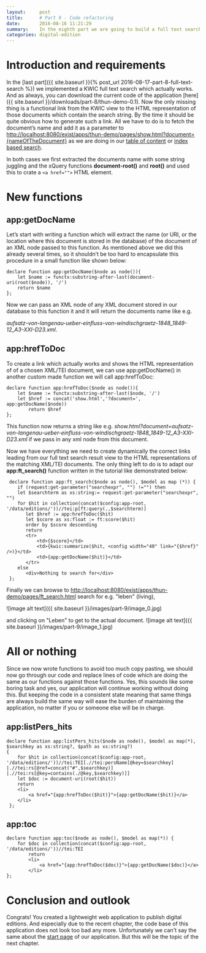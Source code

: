 ```yaml
---
layout:     post
title:      # Part 9 - Code refactoring
date:       2016-08-16 11:21:29
summary:    In the eighth part we are going to build a full text search.
categories: digital-edition
---
```


# Introduction and requirements

In the [last part]({{ site.baseurl }}{% post_url 2016-08-17-part-8-full-text-search %}) we implemented a KWIC full text search which actually works. And as always, you can download the current code of the application [here]({{ site.baseurl }}/downloads/part-8/thun-demo-0.1). Now the only missing thing is a functional link from the KWIC view to the HTML representation of those documents which contain the search string. By the time it should be quite obvious how to generate such a link. All we have to do is to fetch the document’s name and add it as a parameter to [http://localhost:8080/exist/apps/thun-demo/pages/show.html?document={nameOfTheDocument}](http://localhost:8080/exist/apps/thun-demo/pages/show.html?document=czernin-an-thun_o.D._A3-XXI-D80.xml) as we are doing in our [table of content](http://localhost:8080/exist/apps/thun-demo/pages/toc.html) or [index based search](http://localhost:8080/exist/apps/thun-demo/pages/persons.html). 

In both cases we first extracted the documents name with some string juggling and the xQuery functions **document-root()** and **root()** and used this to crate a `<a href="">` HTML element.

# New functions

## app:getDocName

Let’s start with writing a function which will extract the name (or URI, or the location where this document is stored in the database) of the document of an XML node passed to this function. As mentioned above we did this already several times, so it shouldn’t be too hard to encapsulate this procedure in a small function like shown below:

```xquery
declare function app:getDocName($node as node()){
    let $name := functx:substring-after-last(document-uri(root($node)), '/')
    return $name
};
```

Now we can pass an XML node of any XML document stored in our database to this function it and it will return the documents name like e.g. 

*aufsatz-von-langenau-ueber-einfluss-von-windischgraetz-1848_1849-12_A3-XXI-D23.xml*.

## app:hrefToDoc

To create a link which actually works and shows the HTML representation of of a chosen XML/TEI document, we can use app:getDocName() in another custom made function we will call app:hrefToDoc:

```xquery
declare function app:hrefToDoc($node as node()){
    let $name := functx:substring-after-last($node, '/')
    let $href := concat('show.html','?document=', app:getDocName($node))
        return $href
};
```

This function now returns a string like e.g.  *show.html?document=aufsatz-von-langenau-ueber-einfluss-von-windischgraetz-1848_1849-12_A3-XXI-D23.xml* if we pass in any xml node from this document.

Now we have everything we need to create dynamically the correct links leading from our full text search result view to the HTML representations of the matching XML/TEI documents. The only thing left to do is to adapt our **app:ft_search()** function written in the tutorial like demonstrated below:

```
 declare function app:ft_search($node as node(), $model as map (*)) {
    if (request:get-parameter("searchexpr", "") !="") then
    let $searchterm as xs:string:= request:get-parameter("searchexpr", "")
    for $hit in collection(concat($config:app-root, '/data/editions/'))//tei:p[ft:query(.,$searchterm)]
       let $href := app:hrefToDoc($hit)
       let $score as xs:float := ft:score($hit)
       order by $score descending
       return
       <tr>
           <td>{$score}</td>
           <td>{kwic:summarize($hit, <config width="40" link="{$href}" />)}</td>
           <td>{app:getDocName($hit)}</td>
       </tr>
    else
       <div>Nothing to search for</div>
 };
```

Finally we can browse to [http://localhost:8080/exist/apps/thun-demo/pages/ft_search.html](http://localhost:8080/exist/apps/thun-demo/pages/ft_search.html) search for e.g. "leben" (living), 

![image alt text]({{ site.baseurl }}/images/part-9/image_0.jpg)

and clicking on "Leben" to get to the actual document.  ![image alt text]({{ site.baseurl }}/images/part-9/image_1.jpg)

# All or nothing

Since we now wrote functions to avoid too much copy pasting, we should now go through our code and replace lines of code which are doing the same as our functions against those functions. Yes, this sounds like some boring task and yes, our application will continue working without doing this. But keeping the code in a consistent state meaning that same things are always build the same way will ease the burden of maintaining the application, no matter if you or someone else will be in charge. 

## app:listPers_hits

```
declare function app:listPers_hits($node as node(), $model as map(*), $searchkey as xs:string?, $path as xs:string?)
{
    for $hit in collection(concat($config:app-root, '/data/editions/'))//tei:TEI[.//tei:persName[@key=$searchkey] |.//tei:rs[@ref=concat("#",$searchkey)] |.//tei:rs[@key=contains(./@key,$searchkey)]]
    let $doc := document-uri(root($hit)) 
    return
    <li>
        <a href="{app:hrefToDoc($hit)}">{app:getDocName($hit)}</a>
    </li> 
 };
```

## app:toc

```
declare function app:toc($node as node(), $model as map(*)) {
    for $doc in collection(concat($config:app-root, '/data/editions/'))//tei:TEI
        return
        <li>
            <a href="{app:hrefToDoc($doc)}">{app:getDocName($doc)}</a>
        </li>   
};
```

# Conclusion and outlook

Congrats! You created a lightweight web application to publish digital editions. And especially due to the recent chapter, the code base of this application does not look too bad any more. Unfortunately we can't say the same about the [start page](http://localhost:8080/exist/apps/thun-demo/pages/index.html) of our application. But this will be the topic of the next chapter. 
